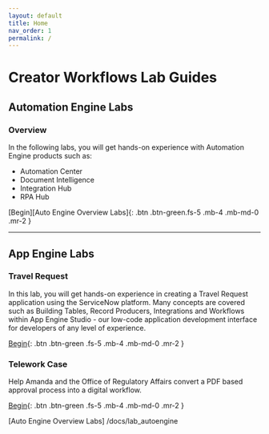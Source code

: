 ```yaml
---
layout: default
title: Home
nav_order: 1
permalink: /
---
```

# Creator Workflows Lab Guides

## Automation Engine Labs

### Overview 

In the following labs, you will get hands-on experience with Automation Engine products such as:

* Automation Center
* Document Intelligence
* Integration Hub
* RPA Hub

[Begin][Auto Engine Overview Labs]{: .btn .btn-green.fs-5 .mb-4 .mb-md-0 .mr-2 }

---
## App Engine Labs
### Travel Request

In this lab, you will get hands-on experience in creating a Travel Request application using the ServiceNow platform. Many concepts are covered such as Building Tables, Record Producers, Integrations and Workflows within App Engine Studio - our low-code application development interface for developers of any level of experience.

[Begin][TravelRequestLabLink]{: .btn .btn-green .fs-5 .mb-4 .mb-md-0 .mr-2 }

### Telework Case

Help Amanda and the Office of Regulatory Affairs convert a PDF based approval process into a digital workflow. 

[Begin][TeleworkLabLink]{: .btn .btn-green .fs-5 .mb-4 .mb-md-0 .mr-2 }

[RPALabLink]: /docs/lab_autoengine/
[TravelRequestLabLink]: https://creatorworkflowsnow.github.io/docs/lab_travelrequest/
[TeleworkLabLink]: https://creatorworkflowsnow.github.io/docs/lab_telework/
[TeleworkLabExternalLink]: https://low-code.guide/docs/Telework/Introduction/

[Auto Engine Overview Labs] /docs/lab_autoengine

[Auto Center Docs]: https://docs.servicenow.com/csh?topicname=automation-center-landing-page.html&version=latest
[Auto Center Lab]: /docs/lab_autoengine/automation_center/

[Doc Intel Docs]: https://docs.servicenow.com/csh?topicname=document-intelligence-landing.html&version=latest
[Doc Intel Lab]: /docs/lab_autoengine/doc_intel/

[IHub Docs]: https://docs.servicenow.com/csh?topicname=integrationhub.html&version=latest
[IHub Lab]: /docs/lab_autoengine/ihub/

[RPA Docs]: https://docs.servicenow.com/csh?topicname=rpa-main-landing-page.html&version=latest
[RPA Lab]:  /docs/lab_autoengine/rpa/

